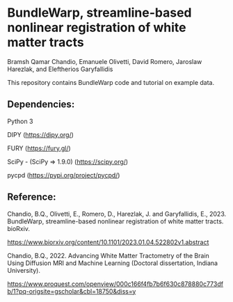 # BundleWarp, streamline-based nonlinear registration of white matter tracts
 Bramsh Qamar Chandio, Emanuele Olivetti, David Romero, Jaroslaw Harezlak, and Eleftherios Garyfallidis

This repository contains BundleWarp code and tutorial on example data.

## Dependencies:

Python 3

DIPY (https://dipy.org/)

FURY (https://fury.gl/)

SciPy - (SciPy => 1.9.0) (https://scipy.org/) 

pycpd (https://pypi.org/project/pycpd/)


## Reference:

Chandio, B.Q., Olivetti, E., Romero, D., Harezlak, J. and Garyfallidis, E., 2023. BundleWarp, streamline-based nonlinear registration of white matter tracts. bioRxiv.

https://www.biorxiv.org/content/10.1101/2023.01.04.522802v1.abstract

Chandio, B.Q., 2022. Advancing White Matter Tractometry of the Brain Using Diffusion MRI and Machine Learning (Doctoral dissertation, Indiana University).

https://www.proquest.com/openview/000c166f4fb7b6f630c878880c773dfb/1?pq-origsite=gscholar&cbl=18750&diss=y
